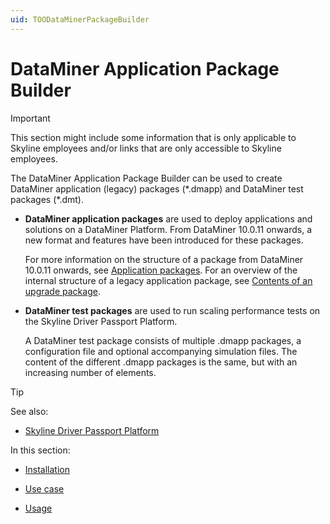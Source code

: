 ```yaml
---
uid: TOODataMinerPackageBuilder
---
```


# DataMiner Application Package Builder

> [!IMPORTANT]
> This section might include some information that is only applicable to Skyline employees and/or links that are only accessible to Skyline employees.

The DataMiner Application Package Builder can be used to create DataMiner application (legacy) packages (\*.dmapp) and DataMiner test packages (\*.dmt).

- **DataMiner application packages** are used to deploy applications and solutions on a DataMiner Platform. From DataMiner 10.0.11 onwards, a new format and features have been introduced for these packages.

    For more information on the structure of a package from DataMiner 10.0.11 onwards, see [Application packages](xref:TOOApplicationPackages).
    For an overview of the internal structure of a legacy application package, see [Contents of an upgrade package](xref:Contents_of_an_upgrade_package).

- **DataMiner test packages** are used to run scaling performance tests on the Skyline Driver Passport Platform.

    A DataMiner test package consists of multiple .dmapp packages, a configuration file and optional accompanying simulation files. The content of the different .dmapp packages is the same, but with an increasing number of elements.

> [!TIP]
> See also:
> -  [Skyline Driver Passport Platform](xref:TOODriverPassportPlatform#skyline-driver-passport-platform)

In this section:

- [Installation](xref:Installation)

- [Use case](xref:Use_case)

- [Usage](xref:Usage)
